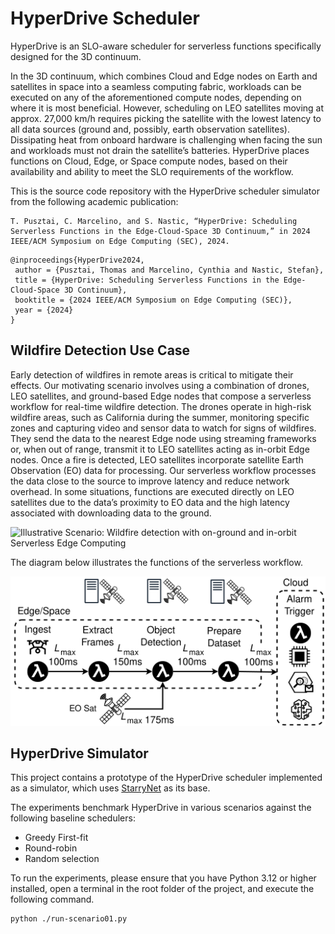 # HyperDrive Scheduler

HyperDrive is an SLO-aware scheduler for serverless functions specifically designed for the 3D continuum.

In the 3D continuum, which combines Cloud and Edge nodes on Earth and
satellites in space into a seamless computing fabric, workloads
can be executed on any of the aforementioned compute nodes,
depending on where it is most beneficial. However, scheduling on
LEO satellites moving at approx. 27,000 km/h requires picking
the satellite with the lowest latency to all data sources (ground
and, possibly, earth observation satellites). Dissipating heat from
onboard hardware is challenging when facing the sun and
workloads must not drain the satellite’s batteries.
HyperDrive places functions on Cloud, Edge, or Space
compute nodes, based on their availability and ability to meet the
SLO requirements of the workflow.

This is the source code repository with the HyperDrive scheduler simulator from the following academic publication:

```
T. Pusztai, C. Marcelino, and S. Nastic, “HyperDrive: Scheduling Serverless Functions in the Edge-Cloud-Space 3D Continuum,” in 2024 IEEE/ACM Symposium on Edge Computing (SEC), 2024.
```

```
@inproceedings{HyperDrive2024,
 author = {Pusztai, Thomas and Marcelino, Cynthia and Nastic, Stefan},
 title = {HyperDrive: Scheduling Serverless Functions in the Edge-Cloud-Space 3D Continuum},
 booktitle = {2024 IEEE/ACM Symposium on Edge Computing (SEC)},
 year = {2024}
}
```



## Wildfire Detection Use Case

Early detection of wildfires in remote areas is critical to
mitigate their effects. Our motivating scenario involves using a
combination of drones, LEO satellites, and ground-based Edge
nodes that compose a serverless workflow for real-time wildfire
detection.
The drones operate in high-risk wildfire areas, such as California during the summer,
monitoring specific zones and capturing video and sensor data
to watch for signs of wildfires. They send the data to the
nearest Edge node using streaming frameworks or, when out of
range, transmit it to LEO satellites acting as in-orbit Edge nodes.
Once a fire is detected, LEO satellites incorporate satellite Earth
Observation (EO) data for processing. Our serverless workflow
processes the data close to the source to improve latency and
reduce network overhead. In some situations, functions are
executed directly on LEO satellites due to the data’s proximity
to EO data and the high latency associated with downloading
data to the ground.

![Illustrative Scenario: Wildfire detection with on-ground and in-orbit
Serverless Edge Computing](./docs/assets/illustrative-scenario-alt-text.svg)

The diagram below illustrates the functions of the serverless workflow.

![Simplified Serverless Workflow for Wildfire Detection](./docs/assets/serverless-workflow-alt-text.svg)



## HyperDrive Simulator

This project contains a prototype of the HyperDrive scheduler implemented as a simulator, which uses [StarryNet](https://github.com/SpaceNetLab/StarryNet) as its base.

The experiments benchmark HyperDrive in various scenarios against the following baseline schedulers:

* Greedy First-fit
* Round-robin
* Random selection

To run the experiments, please ensure that you have Python 3.12 or higher installed, open a terminal in the root folder of the project, and execute the following command.

```sh
python ./run-scenario01.py
```
